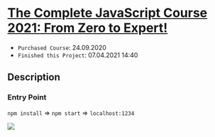 # [The Complete JavaScript Course 2021: From Zero to Expert!](https://www.udemy.com/course/the-complete-javascript-course/)
* `Purchased Course`: 24.09.2020
* `Finished this Project`: 07.04.2021 14:40

## Description

### Entry Point
`npm install` => `npm start` => `localhost:1234`

<img src="https://github.com/AJuskys/The_Complete_JavaScript_Course-Projects/blob/master/%237%20-%20Forkify/Capture01.png" />
